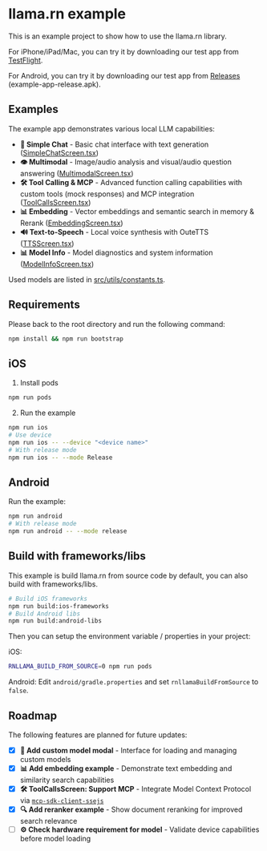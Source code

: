 # llama.rn example

This is an example project to show how to use the llama.rn library.

For iPhone/iPad/Mac, you can try it by downloading our test app from [TestFlight](https://testflight.apple.com/join/MmzGSneU).

For Android, you can try it by downloading our test app from [Releases](https://github.com/mybigday/llama.rn/releases) (example-app-release.apk).

## Examples

The example app demonstrates various local LLM capabilities:

- **💬 Simple Chat** - Basic chat interface with text generation ([SimpleChatScreen.tsx](src/screens/SimpleChatScreen.tsx))
- **👁️ Multimodal** - Image/audio analysis and visual/audio question answering ([MultimodalScreen.tsx](src/screens/MultimodalScreen.tsx))
- **🛠️ Tool Calling & MCP** - Advanced function calling capabilities with custom tools (mock responses) and MCP integration ([ToolCallsScreen.tsx](src/screens/ToolCallsScreen.tsx))
- **📊 Embedding** - Vector embeddings and semantic search in memory & Rerank ([EmbeddingScreen.tsx](src/screens/EmbeddingScreen.tsx))
- **🔊 Text-to-Speech** - Local voice synthesis with OuteTTS ([TTSScreen.tsx](src/screens/TTSScreen.tsx))
- **📊 Model Info** - Model diagnostics and system information ([ModelInfoScreen.tsx](src/screens/ModelInfoScreen.tsx))

Used models are listed in [src/utils/constants.ts](src/utils/constants.ts).

## Requirements

Please back to the root directory and run the following command:

```bash
npm install && npm run bootstrap
```

## iOS

1. Install pods

```bash
npm run pods
```

2. Run the example

```bash
npm run ios
# Use device
npm run ios -- --device "<device name>"
# With release mode
npm run ios -- --mode Release
```

## Android

Run the example:
```bash
npm run android
# With release mode
npm run android -- --mode release
```

## Build with frameworks/libs

This example is build llama.rn from source code by default, you can also build with frameworks/libs.

```bash
# Build iOS frameworks
npm run build:ios-frameworks
# Build Android libs
npm run build:android-libs
```

Then you can setup the environment variable / properties in your project:

iOS:
```bash
RNLLAMA_BUILD_FROM_SOURCE=0 npm run pods
```

Android: Edit `android/gradle.properties` and set `rnllamaBuildFromSource` to `false`.

## Roadmap

The following features are planned for future updates:

- [x] **🔧 Add custom model modal** - Interface for loading and managing custom models
- [x] **📊 Add embedding example** - Demonstrate text embedding and similarity search capabilities
- [x] **🛠️ ToolCallsScreen: Support MCP** - Integrate Model Context Protocol via [`mcp-sdk-client-ssejs`](https://github.com/mybigday/mcp-sdk-client-ssejs)
- [x] **🔍 Add reranker example** - Show document reranking for improved search relevance
- [ ] **⚙️ Check hardware requirement for model** - Validate device capabilities before model loading
